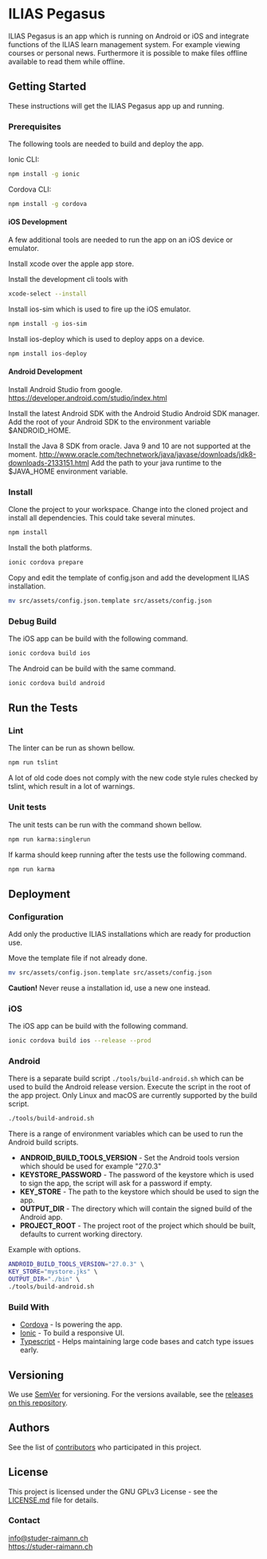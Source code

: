# ILIAS Pegasus

ILIAS Pegasus is an app which is running on Android or iOS and integrate functions
of the ILIAS learn management system. For example viewing courses or personal news.
Furthermore it is possible to make files offline available to read them while offline.

## Getting Started
These instructions will get the ILIAS Pegasus app up and running.

### Prerequisites
The following tools are needed to build and deploy the app.

Ionic CLI:
```bash
npm install -g ionic
```

Cordova CLI:
```bash
npm install -g cordova
```

#### iOS Development
A few additional tools are needed to run the app on an iOS device or emulator.

Install xcode over the apple app store.

Install the development cli tools with 
```bash
xcode-select --install
```

Install ios-sim which is used to fire up the iOS emulator.
```bash
npm install -g ios-sim
```

Install ios-deploy which is used to deploy apps on a device.
```bash
npm install ios-deploy
```

#### Android Development

Install Android Studio from google.
<https://developer.android.com/studio/index.html>

Install the latest Android SDK with the Android Studio Android SDK manager.
Add the root of your Android SDK to the environment variable $ANDROID_HOME.

Install the Java 8 SDK from oracle. Java 9 and 10 are not supported at the moment.
<http://www.oracle.com/technetwork/java/javase/downloads/jdk8-downloads-2133151.html>
Add the path to your java runtime to the $JAVA_HOME environment variable.

### Install
Clone the project to your workspace.
Change into the cloned project and install all dependencies.
This could take several minutes.
```bash
npm install
```

Install the both platforms.
```bash
ionic cordova prepare
```

Copy and edit the template of config.json and add the development ILIAS
installation.
```bash
mv src/assets/config.json.template src/assets/config.json
```

### Debug Build

The iOS app can be build with the following command.
```bash
ionic cordova build ios
```

The Android can be build with the same command.
```bash
ionic cordova build android
```

## Run the Tests

### Lint
The linter can be run as shown bellow.
```bash
npm run tslint
```
A lot of old code does not comply with the new code style rules checked by tslint, which 
result in a lot of warnings.

### Unit tests
The unit tests can be run with the command shown bellow.
```bash
npm run karma:singlerun
```

If karma should keep running after the tests use the following command.
```bash
npm run karma
```

## Deployment

### Configuration
Add only the productive ILIAS installations which are ready for production use.

Move the template file if not already done.
```bash
mv src/assets/config.json.template src/assets/config.json
```

**Caution!** Never reuse a installation id, use a new one instead.

### iOS

The iOS app can be build with the following command.
```bash
ionic cordova build ios --release --prod
```

### Android

There is a separate build script `./tools/build-android.sh` which can be
used to build the Android release version. Execute the script in the root of the app
project. Only Linux and macOS are currently supported by the build script.
```bash
./tools/build-android.sh
```

There is a range of environment variables which can be used to run the Android build scripts.
- **ANDROID_BUILD_TOOLS_VERSION** - Set the Android tools version which should be used for example "27.0.3"
- **KEYSTORE_PASSWORD** - The password of the keystore which is used to sign the app, the script will ask for a password if empty.
- **KEY_STORE** - The path to the keystore which should be used to sign the app.
- **OUTPUT_DIR** - The directory which will contain the signed build of the Android app.
- **PROJECT_ROOT** - The project root of the project which should be built, defaults to current working directory.

Example with options.
```bash
ANDROID_BUILD_TOOLS_VERSION="27.0.3" \  
KEY_STORE="mystore.jks" \ 
OUTPUT_DIR="./bin" \ 
./tools/build-android.sh
```

### Build With
* [Cordova](https://cordova.apache.org/) - Is powering the app.
* [Ionic](https://ionicframework.com/) - To build a responsive UI.
* [Typescript](https://www.typescriptlang.org/) - Helps maintaining large code bases and catch type issues early.

## Versioning

We use [SemVer](http://semver.org/) for versioning. For the versions available, see the [releases on this repository](https://github.com/studer-raimann/ILIAS-Pegasus/releases). 

## Authors

See the list of [contributors](https://github.com/your/project/contributors) who participated in this project.

## License

This project is licensed under the GNU GPLv3 License - see the [LICENSE.md](LICENSE.md) file for details.

### Contact
[info@studer-raimann.ch](mailto://info@studer-raimann.ch)  
<https://studer-raimann.ch> 
